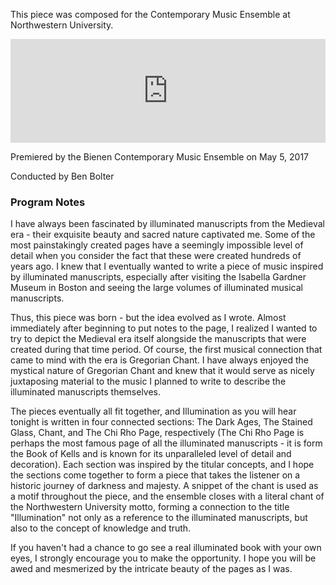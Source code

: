 This piece was composed for the Contemporary Music Ensemble at Northwestern University.

<iframe width="100%" height="166" scrolling="no" frameborder="no" allow="autoplay" src="https://w.soundcloud.com/player/?url=https%3A//api.soundcloud.com/tracks/334103182&color=%234e2a84&auto_play=false&hide_related=false&show_comments=true&show_user=true&show_reposts=false&show_teaser=true"></iframe>

Premiered by the Bienen Contemporary Music Ensemble on May 5, 2017

Conducted by Ben Bolter

### Program Notes

I have always been fascinated by illuminated manuscripts from the Medieval era - their exquisite beauty and sacred nature captivated me. Some of the most painstakingly created pages have a seemingly impossible level of detail when you consider the fact that these were created hundreds of years ago. I knew that I eventually wanted to write a piece of music inspired by illuminated manuscripts, especially after visiting the Isabella Gardner Museum in Boston and seeing the large volumes of illuminated musical manuscripts.

Thus, this piece was born - but the idea evolved as I wrote. Almost immediately after beginning to put notes to the page, I realized I wanted to try to depict the Medieval era itself alongside the manuscripts that were created during that time period. Of course, the first musical connection that came to mind with the era is Gregorian Chant. I have always enjoyed the mystical nature of Gregorian Chant and knew that it would serve as nicely juxtaposing material to the music I planned to write to describe the illuminated manuscripts themselves.

The pieces eventually all fit together, and Illumination as you will hear tonight is written in four connected sections: The Dark Ages, The Stained Glass, Chant, and The Chi Rho Page, respectively (The Chi Rho Page is perhaps the most famous page of all the illuminated manuscripts - it is form the Book of Kells and is known for its unparalleled level of detail and decoration). Each section was inspired by the titular concepts, and I hope the sections come together to form a piece that takes the listener on a historic journey of darkness and majesty. A snippet of the chant is used as a motif throughout the piece, and the ensemble closes with a literal chant of the Northwestern University motto, forming a connection to the title "Illumination" not only as a reference to the illuminated manuscripts, but also to the concept of knowledge and truth.

If you haven't had a chance to go see a real illuminated book with your own eyes, I strongly encourage you to make the opportunity. I hope you will be awed and mesmerized by the intricate beauty of the pages as I was.
